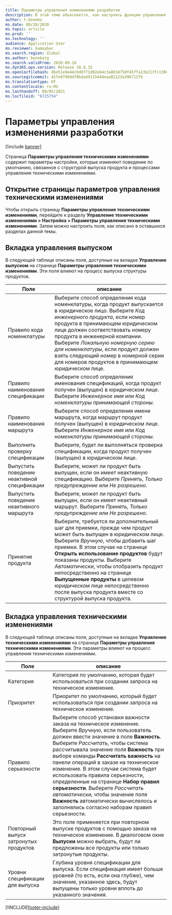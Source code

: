 ```yaml
---
title: Параметры управления изменениями разработки
description: В этой теме объясняется, как настроить функции управления техническими изменениями для Microsoft Dynamics 365 Supply Chain Management.
author: t-benebo
ms.date: 09/28/2020
ms.topic: article
ms.prod: ''
ms.technology: ''
audience: Application User
ms.reviewer: kamaybac
ms.search.region: Global
ms.author: benebotg
ms.search.validFrom: 2020-09-28
ms.dyn365.ops.version: Release 10.0.15
ms.openlocfilehash: dbe51e9e44cbdbf71d02e84c3a8634750f45ffa13b213fc1306a1047fb9e0b63
ms.sourcegitcommit: 42fe9790ddf0bdad911544deaa82123a396712fb
ms.translationtype: HT
ms.contentlocale: ru-RU
ms.lasthandoff: 08/05/2021
ms.locfileid: "6725754"
---
```

# <a name="engineering-change-management-parameters"></a>Параметры управления изменениями разработки

[!include [banner](../includes/banner.md)]

Страница **Параметры управления техническими изменениями** содержит параметры настройки, которые изменяют поведение по умолчанию, связанное с структурой выпуска продукта и процессами управления техническими изменениями.

## <a name="open-the-engineering-change-management-parameters-page"></a>Открытие страницы параметров управления техническими изменениями

Чтобы открыть страницу **Параметры управления техническими изменениями**, перейдите к разделу **Управление техническими изменениями \> Настройка \> Параметры управления техническими изменениями**. Затем можно настроить поля, как описано в оставшихся разделах данной темы.

## <a name="release-control-tab"></a>Вкладка управления выпуском

В следующей таблице описаны поля, доступные на вкладке **Управление выпуском** на странице **Параметры управления техническими изменениями**. Эти поля влияют на процесс выпуска структуры продуктов.

| Поле | описание |
|---|---|
| Правило кода номенклатуры | Выберите способ определения кода номенклатуры, когда продукт выпускается в юридическое лицо. Выберите *Код инженерного продукта*, если номер продукта в принимающем юридическом лице должен соответствовать номеру продукта в инженерной компании. Выберите *Локальную номерную серию для номенклатуры*, если продукт должен взять следующий номер в номерной серии для номеров продуктов в принимающем юридическом лице. |
| Правило наименования спецификации | Выберите способ определения именования спецификаций, когда продукт получен (выпущен) в юридическом лице. Выберите *Инженерное имя* или *Код номенклатуры принимающей стороны*. |
| Правило наименования маршрута | Выберите способ определения имени маршрута, когда маршрут продукт получен (выпущен) в юридическом лице. Выберите *Инженерное имя* или *Код номенклатуры принимающей стороны*. |
| Выполнить проверку спецификации | Выберите, будет ли выполняться проверка спецификации, когда продукт получен (выпущен) в юридическом лице. |
| Выпустить поведение неактивной спецификации | Выберите, может ли продукт быть выпущен, если он имеет неактивную спецификацию. Выберите *Принять*, *Только предупреждение* или *Не разрешено*. |
| Выпустить поведение неактивного маршрута | Выберите, может ли продукт быть выпущен, если он имеет неактивный маршрут. Выберите *Принять*, *Только предупреждение* или *Не разрешено*.|
| Принятие продукта | Выберите, требуется ли дополнительный шаг для приемки, прежде чем продукт может быть выпущен в юридическом лице. Выберите *Вручную*, чтобы добавить шаг приемки. В этом случае на странице **Открыть использование продуктов** будут показаны продукты. Выберите *Автоматически*, чтобы отобразить продукт непосредственно на странице **Выпущенные продукты** в целевом юридическом лице непосредственно после выпуска продукта вместе со структурой выпуска продукта. |

## <a name="engineering-change-management-tab"></a>Вкладка управления техническими изменениями

В следующей таблице описаны поля, доступные на вкладке **Управление техническими изменениями** на странице **Параметры управления техническими изменениями**. Эти параметры влияют на процесс управления техническими изменениями.

| Поле | описание |
|---|---|
| Категория | Категория по умолчанию, которая будет использоваться при создании запроса на техническое изменение. |
| Приоритет | Приоритет по умолчанию, который будет использоваться при создании запроса на техническое изменение. |
| Правило серьезности | Выберите способ установки важности заказа на техническое изменение. Выберите *Вручную*, если пользователь должен ввести значение в поле **Важность**. Выберите *Рассчитать*, чтобы система рассчитывала значение поля **Важность** при выборе команды **Рассчитать важность** на панели операций в заказе на техническое изменение. В этом случае система будет использовать правила серьезности, определенные на странице **Набор правил серьезности**. Выберите *Рассчитать автоматически*, чтобы значение поля **Важность** автоматически вычислялось и заполнялись согласно наборам правил серьезности. |
| Повторный выпуск затронутых продуктов | Это поле применяется при повторном выпуске продуктов с помощью заказа на техническое изменение. В диалоговом окне **Выпуски** можно выбрать, будут ли предложены все продукты или только затронутые продукты. |
| Уровни спецификации для выпуска | Глубина уровня спецификации для выпуска. Если спецификация имеет больше уровней (то есть, если она глубже), чем значение, указанное здесь, будут выпущены только уровни вплоть до указанного значения. |


[!INCLUDE[footer-include](../../includes/footer-banner.md)]